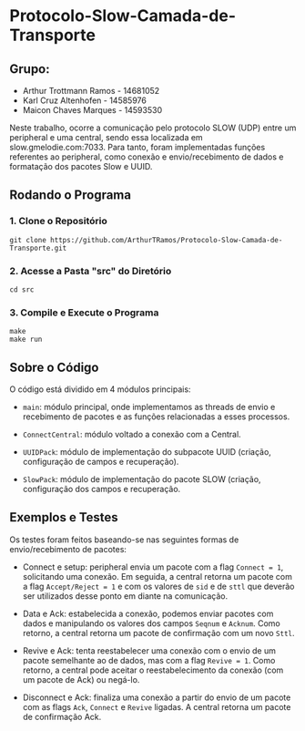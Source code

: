 # Protocolo-Slow-Camada-de-Transporte

## Grupo:

- Arthur Trottmann Ramos - 14681052
- Karl Cruz Altenhofen - 14585976
- Maicon Chaves Marques - 14593530

Neste trabalho, ocorre a comunicação pelo protocolo SLOW (UDP) entre um peripheral e uma central, sendo essa localizada em slow.gmelodie.com:7033. Para tanto, foram implementadas funções referentes ao peripheral, como conexão e envio/recebimento de dados e formatação dos pacotes Slow e UUID.

## Rodando o Programa

### 1. Clone o Repositório

```
git clone https://github.com/ArthurTRamos/Protocolo-Slow-Camada-de-Transporte.git
```

### 2. Acesse a Pasta "src" do Diretório

```
cd src
```

### 3. Compile e Execute o Programa

```
make
make run
```

## Sobre o Código

O código está dividido em 4 módulos principais:

- ```main```: módulo principal, onde implementamos as threads de envio e recebimento de pacotes e as funções relacionadas a esses processos.

- ```ConnectCentral```: módulo voltado a conexão com a Central.

- ```UUIDPack```: módulo de implementação do subpacote UUID (criação, configuração de campos e recuperação).

- ```SlowPack```: módulo de implementação do pacote SLOW (criação, configuração dos campos e recuperação.

## Exemplos e Testes

Os testes foram feitos baseando-se nas seguintes formas de envio/recebimento de pacotes:

- Connect e setup: peripheral envia um pacote com a flag ```Connect = 1```, solicitando uma conexão. Em seguida, a central retorna um pacote com a flag ```Accept/Reject = 1``` e com os valores de ```sid``` e de ```sttl``` que deverão ser utilizados desse ponto em diante na comunicação.

- Data e Ack: estabelecida a conexão, podemos enviar pacotes com dados e manipulando os valores dos campos ```Seqnum``` e ```Acknum```. Como retorno, a central retorna um pacote de confirmação com um novo ```Sttl```.

- Revive e Ack: tenta reestabelecer uma conexão com o envio de um pacote semelhante ao de dados, mas com a flag ```Revive = 1```. Como retorno, a central pode aceitar o reestabelecimento da conexão (com um pacote de Ack) ou negá-lo.

- Disconnect e Ack: finaliza uma conexão a partir do envio de um pacote com as flags ```Ack```, ```Connect``` e ```Revive``` ligadas. A central retorna um pacote de confirmação Ack.
